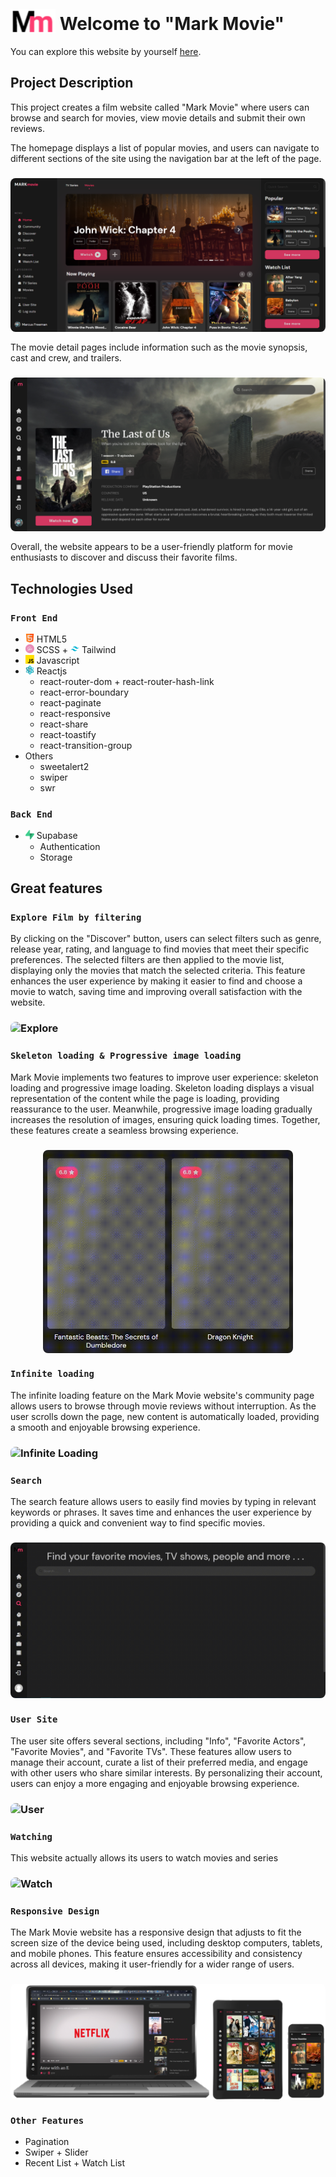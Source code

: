 # <img src="https://github.com/Marcus20119/IMAGES/blob/main/mark_movie/logo-mark-movie.png?raw=true" alt="logo" style="transform:translateY(5px);display:inline-block;width:72px;"></img> Welcome to "Mark Movie"

You can explore this website by yourself [here](https://mark-movie.vercel.app/home/movies).

## Project Description

This project creates a film website called "Mark Movie" where users can browse and search for movies, view movie details and submit their own reviews.

The homepage displays a list of popular movies, and users can navigate to different sections of the site using the navigation bar at the left of the page.

### <img src="https://github.com/Marcus20119/IMAGES/blob/main/mark_movie/mark-movie-deploy.png?raw=true" alt="Home page" style="display:block;border-radius:8px;"></img>

The movie detail pages include information such as the movie synopsis, cast and crew, and trailers.

### <img src="https://github.com/Marcus20119/IMAGES/blob/main/mark_movie/mark-movie-detail.png?raw=true" alt="Home page" style="display:block;border-radius:8px;"></img>

Overall, the website appears to be a user-friendly platform for movie enthusiasts to discover and discuss their favorite films.

## Technologies Used

### `Front End`

- <img src="https://github.com/Marcus20119/IMAGES/blob/main/icons/html.png?raw=true" alt="HTML5" style="width:14px;"/> HTML5
- <img src="https://github.com/Marcus20119/IMAGES/blob/main/icons/scss.png?raw=true" alt="SCSS" style="width:14px;"/> SCSS + <img src="https://github.com/Marcus20119/IMAGES/blob/main/icons/tailwind.png?raw=true" alt="Tailwind" style="width:14px;"/> Tailwind
- <img src="https://github.com/Marcus20119/IMAGES/blob/main/icons/javascript.png?raw=true" alt="JS" style="width:14px;"/> Javascript
- <img src="https://github.com/Marcus20119/IMAGES/blob/main/icons/react.png?raw=true" alt="React" style="width:14px;"/> Reactjs
  - react-router-dom + react-router-hash-link
  - react-error-boundary
  - react-paginate
  - react-responsive
  - react-share
  - react-toastify
  - react-transition-group
- Others
  - sweetalert2
  - swiper
  - swr

### `Back End`

- <img src="https://github.com/Marcus20119/IMAGES/blob/main/icons/supabase.png?raw=true" alt="Supabase" style="width:14px;"/> Supabase
  - Authentication
  - Storage

## Great features

### `Explore Film by filtering`

By clicking on the "Discover" button, users can select filters such as genre, release year, rating, and language to find movies that meet their specific preferences. The selected filters are then applied to the movie list, displaying only the movies that match the selected criteria. This feature enhances the user experience by making it easier to find and choose a movie to watch, saving time and improving overall satisfaction with the website.

### <img src="https://github.com/Marcus20119/IMAGES/blob/main/mark_movie/mark-movie-filter.gif?raw=true" alt="Explore" style="display:block;border-radius:8px;"></img>

### `Skeleton loading & Progressive image loading`

Mark Movie implements two features to improve user experience: skeleton loading and progressive image loading. Skeleton loading displays a visual representation of the content while the page is loading, providing reassurance to the user. Meanwhile, progressive image loading gradually increases the resolution of images, ensuring quick loading times. Together, these features create a seamless browsing experience.

### <p align="center"><img src="https://github.com/Marcus20119/IMAGES/blob/main/mark_movie/mark-movie-skeleton.gif?raw=true" alt="Skeleton" style="display:block;border-radius:8px;width:400px" align="center"></img></p>

### `Infinite loading`

The infinite loading feature on the Mark Movie website's community page allows users to browse through movie reviews without interruption. As the user scrolls down the page, new content is automatically loaded, providing a smooth and enjoyable browsing experience.

### <img src="https://github.com/Marcus20119/IMAGES/blob/main/mark_movie/mark-movie-infinite-loading.gif?raw=true" alt="Infinite Loading" style="display:block;border-radius:8px;"></img>

### `Search`

The search feature allows users to easily find movies by typing in relevant keywords or phrases. It saves time and enhances the user experience by providing a quick and convenient way to find specific movies.

### <img src="https://github.com/Marcus20119/IMAGES/blob/main/mark_movie/mark-movie-search.gif?raw=true" alt="Search" style="display:block;border-radius:8px;"></img>

### `User Site`

The user site offers several sections, including "Info", "Favorite Actors", "Favorite Movies", and "Favorite TVs". These features allow users to manage their account, curate a list of their preferred media, and engage with other users who share similar interests. By personalizing their account, users can enjoy a more engaging and enjoyable browsing experience.

### <img src="https://github.com/Marcus20119/IMAGES/blob/main/mark_movie/mark-movie-user.gif?raw=true" alt="User" style="display:block;border-radius:8px;"></img>

### `Watching`

This website actually allows its users to watch movies and series

### <img src="https://github.com/Marcus20119/IMAGES/blob/main/mark_movie/mark-movie-watch.gif?raw=true" alt="Watch" style="display:block;border-radius:8px;"></img>

### `Responsive Design`

The Mark Movie website has a responsive design that adjusts to fit the screen size of the device being used, including desktop computers, tablets, and mobile phones. This feature ensures accessibility and consistency across all devices, making it user-friendly for a wider range of users.

### <img src="https://github.com/Marcus20119/IMAGES/blob/main/mark_movie/mark-movie-responsive.png?raw=true" alt="Explore" style="display:block;border-radius:8px;"></img>

### `Other Features`

- Pagination
- Swiper + Slider
- Recent List + Watch List
